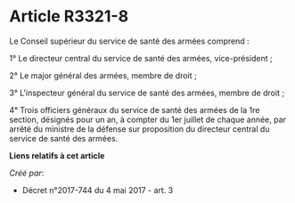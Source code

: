 # Article R3321-8

Le Conseil supérieur du service de santé des armées comprend :

1° Le directeur central du service de santé des armées, vice-président ;

2° Le major général des armées, membre de droit ;

3° L'inspecteur général du service de santé des armées, membre de droit ;

4° Trois officiers généraux du service de santé des armées de la 1re section, désignés pour un an, à compter du 1er juillet
de chaque année, par arrêté du ministre de la défense sur proposition du directeur central du service de santé des armées.

**Liens relatifs à cet article**

_Créé par_:

  - Décret n°2017-744 du 4 mai 2017 - art. 3
